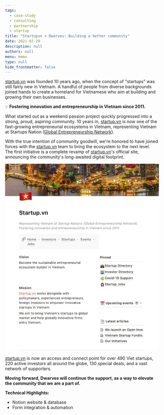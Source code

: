 ```yaml
---
tags: 
  - case-study
  - consulting
  - partnership
  - startup
title: "Startupvn × Dwarves: Building a better community"
date: 2021-07-29
description: null
authors: null
menu: memo
type: null
hide_frontmatter: false
---
```


[startup.vn](http://startup.vn/) was founded 10 years ago, when the concept of "startups" was still fairly new in Vietnam. A handful of people from diverse backgrounds joined hands to create a homeland for Vietnamese who aim at building and growing their own businesses.

💡 **Fostering innovation and entrepreneurship in Vietnam since 2011.**

What started out as a weekend passion project quickly progressed into a strong, proud, aspiring community. 10 years in, [startup.vn](http://startup.vn/) is now one of the fast-growing entrepreneurial ecosystems in Vietnam, representing Vietnam at Startups Nation ([Global Entrepreneurship Network](https://www.genglobal.org/)).

With the true intention of community goodwill, we're honored to have joined forces with the [startup.vn](http://startup.vn/) team to bring the ecosystem to the next level. The first initiative is a complete revamp of [startup.vn](http://startup.vn/)'s official site, announcing the community's long-awaited digital footprint.

![](assets/startupvn_ea2ffe136a0c7d8ccd7e9dd9c6919b62_md5.webp)

[startup.vn](http://startup.vn/) is now an access and connect point for over 490 Viet startups, 220 active investors all around the globe, 130 special deals, and a vast network of supporters.

**Moving forward, Dwarves will continue the support, as a way to elevate the community that we are a part of.**

**Technical Highlights:**
- Notion website & database
- Form integration & automation